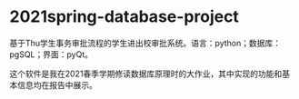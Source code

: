 # 2021spring-database-project
基于Thu学生事务审批流程的学生进出校审批系统。语言：python；数据库：pgSQL；界面：pyQt。

这个软件是我在2021春季学期修读数据库原理时的大作业，其中实现的功能和基本信息均在报告中展示。
